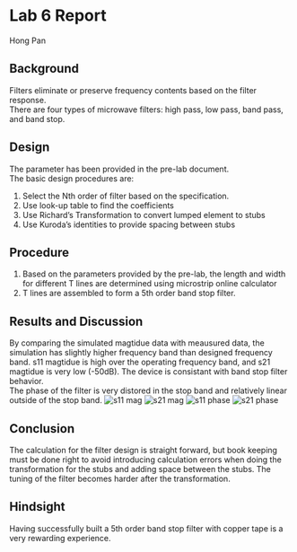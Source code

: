 # Lab 6 Report
Hong Pan

## Background
Filters eliminate or preserve frequency contents based on the filter response.  
There are four types of microwave filters: high pass, low pass, band pass, and band stop.

## Design
The parameter has been provided in the pre-lab document.  
The basic design procedures are:  
1. Select the Nth order of filter based on the specification.  
2. Use look-up table to find the coefficients  
3. Use Richard’s Transformation to convert lumped element to stubs  
4. Use Kuroda’s identities to provide spacing between stubs  

## Procedure
1. Based on the parameters provided by the pre-lab, the length and width for different T lines are determined using microstrip online calculator  
2. T lines are assembled to form a 5th order band stop filter.

## Results and Discussion
By comparing the simulated magtidue data with meausured data, the simulation has slightly higher frequency band than designed frequency band.
s11 magtidue is high over the operating frequency band, and s21 magtidue is very low (-50dB). The device is consistant with band stop 
filter behavior.  
The phase of the filter is very distored in the stop band and relatively linear outside of the stop band.
![s11 mag](https://github.com/CourseReps/ECEN452-Spring2016/blob/master/Students/hongpan0507/Lab6/plotting/s11_mag.png)
![s21 mag](https://github.com/CourseReps/ECEN452-Spring2016/blob/master/Students/hongpan0507/Lab6/plotting/s21_mag.png)
![s11 phase](https://github.com/CourseReps/ECEN452-Spring2016/blob/master/Students/hongpan0507/Lab6/plotting/s11_phase.png)
![s21 phase](https://github.com/CourseReps/ECEN452-Spring2016/blob/master/Students/hongpan0507/Lab6/plotting/s21_phase.png)

## Conclusion
The calculation for the filter design is straight forward, but book keeping must be done right to avoid introducing calculation errors when 
doing the transformation for the stubs and adding space between the stubs. The tuning of the filter becomes harder after the transformation.

## Hindsight
Having successfully built a 5th order band stop filter with copper tape is a very rewarding experience.
